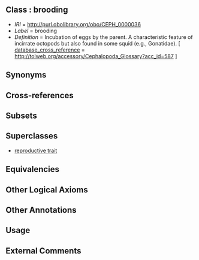 
## Class : brooding

 * *IRI* = http://purl.obolibrary.org/obo/CEPH_0000036
 * *Label* = brooding
 * *Definition* = Incubation of eggs by the parent. A characteristic feature of incirrate octopods but also found in some squid (e.g., Gonatidae). [ [database_cross_reference](../../ef/oboInOwl#hasDbXref.md) = http://tolweb.org/accessory/Cephalopoda_Glossary?acc_id=587 ]

## Synonyms


## Cross-references


## Subsets


## Superclasses

 * [reproductive trait](../../CEPH/58/CEPH_0001058.md)

## Equivalencies


## Other Logical Axioms


## Other Annotations


## Usage


## External Comments

